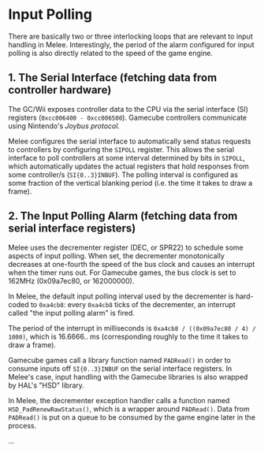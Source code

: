 # Input Polling
There are basically two or three interlocking loops that are relevant to
input handling in Melee. Interestingly, the period of the alarm configured 
for input polling is also directly related to the speed of the game engine. 

## 1. The Serial Interface (fetching data from controller hardware)
The GC/Wii exposes controller data to the CPU via the serial interface (SI)
registers (`0xcc006400 - 0xcc006500`). Gamecube controllers communicate using
Nintendo's _Joybus protocol._ 

Melee configures the serial interface to automatically send status requests 
to controllers by configuring the `SIPOLL` register. This allows the serial
interface to poll controllers at some interval determined by bits in `SIPOLL`,
which automatically updates the actual registers that hold responses from
some controller/s (`SI{0..3}INBUF`). The polling interval is configured as 
some fraction of the vertical blanking period (i.e. the time it takes to 
draw a frame).


## 2. The Input Polling Alarm (fetching data from serial interface registers) 
Melee uses the decrementer register (DEC, or SPR22) to schedule some aspects
of input polling. When set, the decrementer monotonically decreases at 
one-fourth the speed of the bus clock and causes an interrupt when the timer
runs out. For Gamecube games, the bus clock is set to 162MHz (0x09a7ec80, 
or 162000000).

In Melee, the default input polling interval used by the decrementer is
hard-coded to `0xa4cb8`: every `0xa4cb8` ticks of the decrementer, an interrupt
called "the input polling alarm" is fired. 

The period of the interrupt in milliseconds is `0xa4cb8 / ((0x09a7ec80 / 4) / 1000)`,
which is 16.6666.. ms (corresponding roughly to the time it takes to draw a frame).

Gamecube games call a library function named `PADRead()` in order to consume 
inputs off `SI{0..3}INBUF` on the serial interface registers. In Melee's case, 
input handling with the Gamecube libraries is also wrapped by HAL's "HSD" library.

In Melee, the decrementer exception handler calls a function named 
`HSD_PadRenewRawStatus()`, which is a wrapper around `PADRead()`. Data from `PADRead()` 
is put on a queue to be consumed by the game engine later in the process.


...

